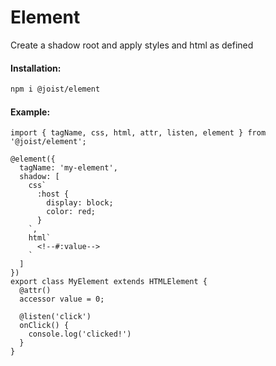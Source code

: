 # Element

Create a shadow root and apply styles and html as defined

#### Installation:

```BASH
npm i @joist/element
```

#### Example:

```TS
import { tagName, css, html, attr, listen, element } from '@joist/element';

@element({
  tagName: 'my-element',
  shadow: [
    css`
      :host {
        display: block;
        color: red;
      }
    `,
    html`
      <!--#:value-->
    `
  ]
})
export class MyElement extends HTMLElement {
  @attr()
  accessor value = 0;

  @listen('click')
  onClick() {
    console.log('clicked!')
  }
}
```
